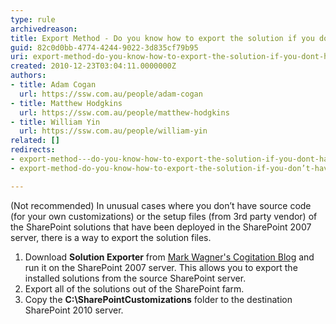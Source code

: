 ```yaml
---
type: rule
archivedreason: 
title: Export Method - Do you know how to export the solution if you don’t have the original installer or source code? (optional)
guid: 82c0d0bb-4774-4244-9022-3d835cf79b95
uri: export-method-do-you-know-how-to-export-the-solution-if-you-dont-have-the-original-installer-or-source-code-optional
created: 2010-12-23T03:04:11.0000000Z
authors:
- title: Adam Cogan
  url: https://ssw.com.au/people/adam-cogan
- title: Matthew Hodgkins
  url: https://ssw.com.au/people/matthew-hodgkins
- title: William Yin
  url: https://ssw.com.au/people/william-yin
related: []
redirects:
- export-method---do-you-know-how-to-export-the-solution-if-you-dont-have-the-original-installer-or-source-code-optional
- export-method-do-you-know-how-to-export-the-solution-if-you-don’t-have-the-original-installer-or-source-code-(optional)

---
```


(Not recommended)
 In unusual cases where you don’t have source code (for your own customizations) or the setup files (from 3rd party vendor) of the SharePoint solutions that have been deployed in the SharePoint 2007 server, there is a way to export the solution files.

1. Download  **Solution Exporter** from [Mark Wagner's Cogitation Blog](http&#58;//blog.crsw.com/2007/11/01/how-to-create-a-sharepoint-solution-for-an-infopath-form/) and run it on the SharePoint 2007 server. This allows you to export the installed solutions from the source SharePoint server.
2. Export all of the solutions out of the SharePoint farm.
3. Copy the  **C:\SharePointCustomizations** folder to the destination SharePoint 2010 server.




<!--endintro-->
